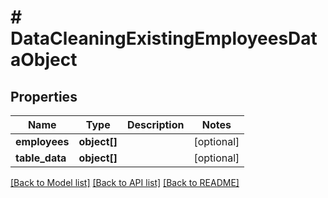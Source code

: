 # # DataCleaningExistingEmployeesDataObject

## Properties

Name | Type | Description | Notes
------------ | ------------- | ------------- | -------------
**employees** | **object[]** |  | [optional]
**table_data** | **object[]** |  | [optional]

[[Back to Model list]](../../README.md#models) [[Back to API list]](../../README.md#endpoints) [[Back to README]](../../README.md)
